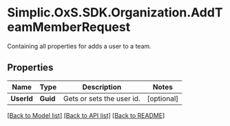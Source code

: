 # Simplic.OxS.SDK.Organization.AddTeamMemberRequest
Containing all properties for adds a user to a team.

## Properties

Name | Type | Description | Notes
------------ | ------------- | ------------- | -------------
**UserId** | **Guid** | Gets or sets the user id. | [optional] 

[[Back to Model list]](../README.md#documentation-for-models) [[Back to API list]](../README.md#documentation-for-api-endpoints) [[Back to README]](../README.md)


